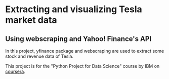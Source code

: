 # Extracting and visualizing Tesla market data
## Using webscraping and Yahoo! Finance's API

In this project, yfinance package and webscraping are used to extract some stock and revenue data of Tesla.

This project is for the "Python Project for Data Science" course by IBM on <a href="https://www.coursera.org/learn/python-project-for-data-science/">coursera</a>.
